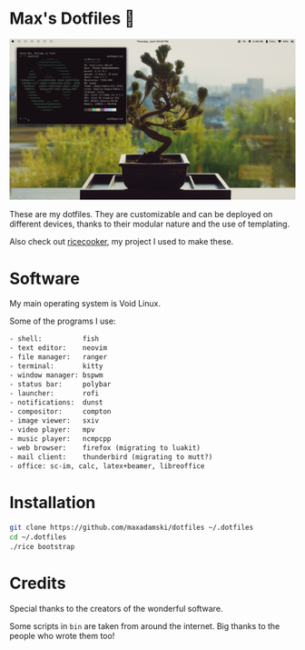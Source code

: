 # Max's Dotfiles 💾

![neofetch screenshot](neofetch.png)

These are my dotfiles. They are customizable and can be deployed on different devices, thanks to their modular nature and the use of templating.

Also check out [ricecooker](https://github.com/maxadamski/ricecooker), my project I used to make these.

# Software

My main operating system is Void Linux.

Some of the programs I use:

```
- shell:          fish
- text editor:    neovim
- file manager:   ranger
- terminal:       kitty
- window manager: bspwm
- status bar:     polybar
- launcher:       rofi
- notifications:  dunst
- compositor:     compton
- image viewer:   sxiv
- video player:   mpv
- music player:   ncmpcpp
- web browser:    firefox (migrating to luakit)
- mail client:    thunderbird (migrating to mutt?)
- office: sc-im, calc, latex+beamer, libreoffice
```

# Installation

```sh
git clone https://github.com/maxadamski/dotfiles ~/.dotfiles
cd ~/.dotfiles
./rice bootstrap
```

# Credits

Special thanks to the creators of the wonderful software.

Some scripts in `bin` are taken from around the internet. Big thanks to the people who wrote them too!
